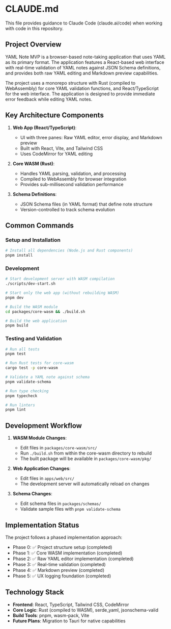 # CLAUDE.md

This file provides guidance to Claude Code (claude.ai/code) when working with code in this repository.

## Project Overview

YAML Note MVP is a browser-based note-taking application that uses YAML as its primary format. The application features a React-based web interface with real-time validation of YAML notes against JSON Schema definitions, and provides both raw YAML editing and Markdown preview capabilities.

The project uses a monorepo structure with Rust (compiled to WebAssembly) for core YAML validation functions, and React/TypeScript for the web interface. The application is designed to provide immediate error feedback while editing YAML notes.

## Key Architecture Components

1. **Web App (React/TypeScript)**: 
   - UI with three panes: Raw YAML editor, error display, and Markdown preview
   - Built with React, Vite, and Tailwind CSS
   - Uses CodeMirror for YAML editing

2. **Core WASM (Rust)**: 
   - Handles YAML parsing, validation, and processing
   - Compiled to WebAssembly for browser integration
   - Provides sub-millisecond validation performance

3. **Schema Definitions**: 
   - JSON Schema files (in YAML format) that define note structure
   - Version-controlled to track schema evolution

## Common Commands

### Setup and Installation

```bash
# Install all dependencies (Node.js and Rust components)
pnpm install
```

### Development

```bash
# Start development server with WASM compilation
./scripts/dev-start.sh

# Start only the web app (without rebuilding WASM)
pnpm dev

# Build the WASM module
cd packages/core-wasm && ./build.sh

# Build the web application
pnpm build
```

### Testing and Validation

```bash
# Run all tests
pnpm test

# Run Rust tests for core-wasm
cargo test -p core-wasm

# Validate a YAML note against schema
pnpm validate-schema

# Run type checking
pnpm typecheck

# Run linters
pnpm lint
```

## Development Workflow

1. **WASM Module Changes**:
   - Edit files in `packages/core-wasm/src/`
   - Run `./build.sh` from within the core-wasm directory to rebuild
   - The built package will be available in `packages/core-wasm/pkg/`

2. **Web Application Changes**:
   - Edit files in `apps/web/src/`
   - The development server will automatically reload on changes

3. **Schema Changes**:
   - Edit schema files in `packages/schemas/`
   - Validate sample files with `pnpm validate-schema`

## Implementation Status

The project follows a phased implementation approach:

- Phase 0: ✅ Project structure setup (completed)
- Phase 1: ✅ Core WASM implementation (completed)
- Phase 2: ✅ Raw YAML editor implementation (completed)
- Phase 3: ✅ Real-time validation (completed)
- Phase 4: ✅ Markdown preview (completed)
- Phase 5: ✅ UX logging foundation (completed)

## Technology Stack

- **Frontend**: React, TypeScript, Tailwind CSS, CodeMirror
- **Core Logic**: Rust (compiled to WASM), serde_yaml, jsonschema-valid
- **Build Tools**: pnpm, wasm-pack, Vite
- **Future Plans**: Migration to Tauri for native capabilities